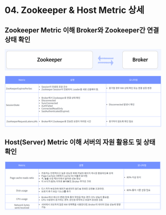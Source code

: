 # 04. Zookeeper & Host Metric 상세

## Zookeeper Metric 이해 Broker와 Zookeeper간 연결 상태 확인

![](<../../../../.gitbook/assets/image (30).png>)

![](<../../../../.gitbook/assets/image (35).png>)

## Host(Server) Metric 이해 서버의 자원 활용도 및 상태 확인

![](<../../../../.gitbook/assets/image (20).png>)
